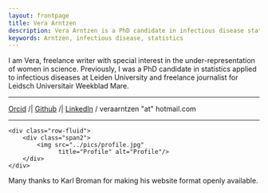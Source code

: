 ```yaml
---
layout: frontpage
title: Vera Arntzen
description: Vera Arntzen is a PhD candidate in infectious disease statistics at Mathematical Institute, Leiden University, The Netherlands.
keywords: Arntzen, infectious disease, statistics
---
```



I am Vera, freelance writer with special interest in the under-representation of women in science. Previously, I was a PhD candidate in statistics applied to infectious diseases at Leiden University and freelance journalist for Leidsch Universitair Weekblad Mare.

---
   
[Orcid](https://orcid.org/0000-0002-2642-9898) /| [Github](https://github.com/vharntzen) /| [LinkedIn](https://nl.linkedin.com/in/vera-arntzen-b48271163) / veraarntzen "at" hotmail.com

---

<div class="container">

    <div class="row-fluid">
        <div class="span2">
            <img src="../pics/profile.jpg"
                  title="Profile" alt="Profile"/>
        </div>
    </div>
</div>

Many thanks to Karl Broman for making his website format openly available.
